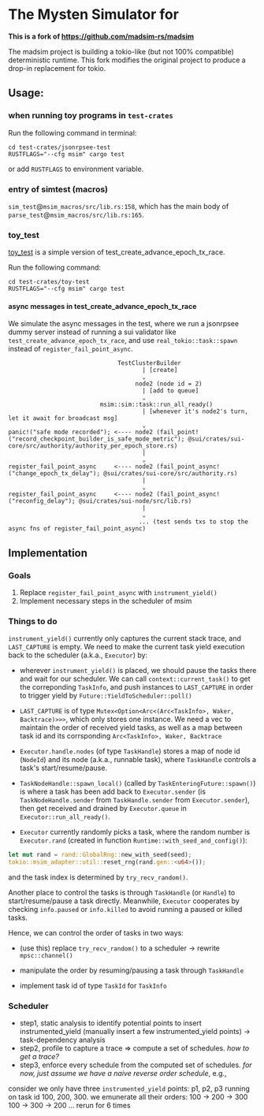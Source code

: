# The Mysten Simulator for 

**This is a fork of https://github.com/madsim-rs/madsim**

The madsim project is building a tokio-like (but not 100% compatible) deterministic runtime.
This fork modifies the original project to produce a drop-in replacement for tokio.

## Usage:

### when running toy programs in `test-crates`

Run the following command in terminal:
```shell
cd test-crates/jsonrpsee-test
RUSTFLAGS="--cfg msim" cargo test 
```
or add `RUSTFLAGS` to environment variable.


### entry of simtest (macros)

`sim_test`@`msim_macros/src/lib.rs:158`, which has the main body of `parse_test`@`msim_macros/src/lib.rs:165`.


### toy_test

[toy_test](test-crates/toy-test) is a simple version of test_create_advance_epoch_tx_race. 

Run the following command:
```shell 
cd test-crates/toy-test
RUSTFLAGS="--cfg msim" cargo test
```

#### async messages in test_create_advance_epoch_tx_race
We simulate the async messages in the test, where we run a jsonrpsee dummy server instead of running a sui validator like `test_create_advance_epoch_tx_race`,
and use `real_tokio::task::spawn` instead of `register_fail_point_async`.

```shell
                               TestClusterBuilder                   
                                      | [create]
                                      ⌄
                                    node2 (node id = 2)
                                      | [add to queue]
                                      ⌄
                          msim::sim::task::run_all_ready() 
                                      | [whenever it's node2's turn, let it await for broadcast msg]
                                      ⌄
panic!("safe mode recorded"); <---- node2 (fail_point!("record_checkpoint_builder_is_safe_mode_metric"); @sui/crates/sui-core/src/authority/authority_per_epoch_store.rs)                                     
                                      |
                                      ⌄
register_fail_point_async     <---- node2 (fail_point_async!("change_epoch_tx_delay"); @sui/crates/sui-core/src/authority.rs) 
                                      |
                                      ⌄
register_fail_point_async     <---- node2 (fail_point_async!("reconfig_delay"); @sui/crates/sui-node/src/lib.rs)
                                      |
                                      ⌄
                                     ... (test sends txs to stop the async fns of register_fail_point_async)
```



## Implementation

### Goals
1. Replace `register_fail_point_async` with `instrument_yield()`
2. Implement necessary steps in the scheduler of msim

### Things to do

`instrument_yield()` currently only captures the current stack trace, and `LAST_CAPTURE` is empty. 
We need to make the current task yield execution back to the scheduler (a.k.a., `Executor`) by: 

- wherever `instrument_yield()` is placed, we should pause the tasks there and wait for our scheduler. We can call `context::current_task()` to get the correponding `TaskInfo`, and push instances to `LAST_CAPTURE` in order to trigger yield by `Future::YieldToScheduler::poll()`

- `LAST_CAPTURE` is of type `Mutex<Option<Arc<(Arc<TaskInfo>, Waker, Backtrace)>>>`, which only stores one instance. We need a vec to maintain the order of received yield tasks, as well as a map between task id and its corrsponding `Arc<TaskInfo>, Waker, Backtrace`

- `Executor.handle.nodes` (of type `TaskHandle`) stores a map of node id (`NodeId`) and its node (a.k.a., runnable task), where `TaskHandle` controls a task's start/resume/pause.

- `TaskNodeHandle::spawn_local()` (called by `TaskEnteringFuture::spawn()`) is where a task has been add back to `Executor.sender` (is `TaskNodeHandle.sender` from `TaskHandle.sender` from `Executor.sender`), then get received and drained by `Executor.queue` in `Executor::run_all_ready()`.

- `Executor` currently randomly picks a task, where the random number is `Executor.rand` (created in function `Runtime::with_seed_and_config()`):
```Rust
let mut rand = rand::GlobalRng::new_with_seed(seed);
tokio::msim_adapter::util::reset_rng(rand.gen::<u64>());
```
and the task index is determined by `try_recv_random()`.

Another place to control the tasks is through `TaskHandle` (or `Handle`) to start/resume/pause a task directly. Meanwhile, `Executor` cooperates by checking `info.paused` or `info.killed` to avoid running a paused or killed tasks.

Hence, we can control the order of tasks in two ways:
- (use this) replace `try_recv_random()` to a scheduler
  -> rewrite `mpsc::channel()`
- manipulate the order by resuming/pausing a task through `TaskHandle`

- implement task id of type `TaskId` for `TaskInfo`




### Scheduler
- step1, static analysis to identify potential points to insert instrumented_yield (manually insert a few instrumented_yield points)
  -> task-dependency analysis
- step2, profile to capture a trace => compute a set of schedules. *how to get a trace?*
- step3, enforce every schedule from the computed set of schedules. *for now, just assume we have a naive reverse order schedule*, e.g., 

consider we only have three `instrumented_yield` points: p1, p2, p3 running on task id 100, 200, 300. 
we emunerate all their orders:
100 -> 200 -> 300
100 -> 300 -> 200
...
rerun for 6 times














